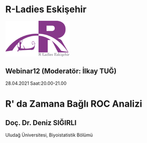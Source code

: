 # R-Ladies Eskişehir 

<img src="https://github.com/bkanx/R-Ladies-EskisehR-Stickers/blob/master/Init.png" width="200"> 


## Webinar12 (Moderatör: İlkay TUĞ)



28.04.2021 Saat:20.00-21.00


# R' da Zamana Bağlı ROC Analizi

## Doç. Dr. Deniz SIĞIRLI
Uludağ Üniversitesi, Biyoistatistik Bölümü

